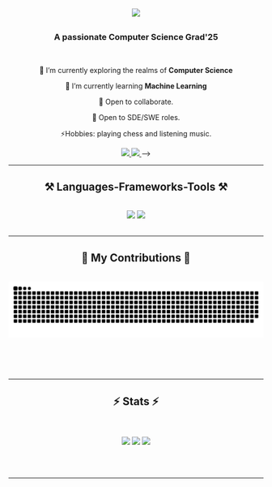 
<h1 align="center">
    <img src="https://readme-typing-svg.herokuapp.com/?font=Righteous&size=35&center=true&vCenter=true&width=500&height=70&duration=4000&lines=Hi+There!+👋;+I'm+Sai+Krishna!;" />
</h1>

<h3 align="center">A passionate Computer Science Grad'25</h3>

<br/>

<div align="center">
 
 🔭 I’m currently  exploring the realms of **Computer Science**
 
 🌱 I’m currently learning **Machine Learning**

 👯 Open to collaborate.
 
 💼 Open to SDE/SWE roles.

 ⚡Hobbies: playing chess and listening music.

 </div>
 
<div align="center"> 
  <a href="mailto:kvlsaikrishna@gmail.com">
    <img src="https://img.shields.io/badge/Gmail-333333?style=for-the-badge&logo=gmail&logoColor=red" />
  </a>
  <a href="https://linkedin.com/in/saikrishna231303" target="_blank">
    <img src="https://img.shields.io/badge/LinkedIn-0077B5?style=for-the-badge&logo=linkedin&logoColor=white" target="_blank" />
  </a>
<!--   <a href="https://salesp07.github.io" target="_blank">
     <img src="https://img.shields.io/badge/Portfolio-FF5722?style=for-the-badge&logo=todoist&logoColor=white" target="_blank" /> <!-- sqlite, safari, google-chrome are other good icon options -->
  </a> -->
</div>

 <hr/>
 
<h2 align="center">⚒️ Languages-Frameworks-Tools ⚒️</h2>
<br/>
<div align="center">
    <img src="https://skillicons.dev/icons?i=html,css,js,php,vscode,github,git,r,aws" />
    <img src="https://skillicons.dev/icons?i=azure,py,c,cpp,java,mysql,flask,aws" /><br>
</div>

<br/>
<hr/>

<div align="center">
  <h2>🐍 My Contributions 🐍</h2>
  <br>
  <img alt="snake eating my contributions" src="https://raw.githubusercontent.com/salesp07/salesp07/output/github-contribution-grid-snake.svg" />
  
  <br/><br/><br/>
</div>

<hr/>

<h2 align="center">⚡ Stats ⚡</h2>
<br>
<p align="center">
  <img height="50%" width="auto" src ="https://github-readme-stats.vercel.app/api?username=Techy7795&show_icons=true&count_private=true&theme=darcula&hide_border=true&hide=issues,contribs&bg_color=00000000">
  <img height="50%" width="auto" src ="https://github-readme-stats.vercel.app/api/top-langs/?username=Techy7795&layout=compact&hide_border=true&theme=darcula&bg_color=00000000&langs_count=6&hide=jupyter%20notebook,tex,css,php">
  <img src ="https://github-readme-streak-stats.herokuapp.com?user=Techy7795&theme=darcula&hide_border=true&background=FFFFFF00">
  <br>
</p>

<br/><br/>

<hr/>

<br/>
